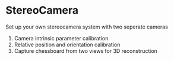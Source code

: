 # StereoCamera
Set up your own stereocamera system with two seperate cameras

1. Camera intrinsic parameter calibration
2. Relative position and orientation calibration
3. Capture chessboard from two views for 3D reconstruction 